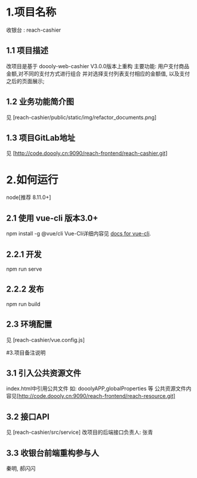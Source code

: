 # 1.项目名称
收银台 : reach-cashier

## 1.1 项目描述
改项目是基于 doooly-web-cashier V3.0.0版本上重构
主要功能: 用户支付商品金额,对不同的支付方式进行组合 并对选择支付列表支付相应的金额值, 以及支付之后的页面展示;

## 1.2 业务功能简介图
见 [reach-cashier/public/static/img/refactor_documents.png]

## 1.3 项目GitLab地址
见 [http://code.doooly.cn:9090/reach-frontend/reach-cashier.git]


# 2.如何运行
node[推荐 8.11.0+]

## 2.1 使用 vue-cli 版本3.0+
npm install -g @vue/cli
Vue-Cli详细内容见 
[docs for vue-cli](https://cli.vuejs.org/zh/).

## 2.2.1 开发
 npm run serve 

## 2.2.2 发布
 npm run build 

## 2.3 环境配置
见 [reach-cashier/vue.config.js]

#3.项目备注说明

## 3.1 引入公共资源文件
index.html中引用公共文件 如: dooolyAPP,globalProperties 等
公共资源文件内容见[http://code.doooly.cn:9090/reach-frontend/reach-resource.git]

## 3.2 接口API 
见 [reach-cashier/src/service]
改项目的后端接口负责人: 张青

## 3.3 收银台前端重构参与人
秦明, 郝闪闪















